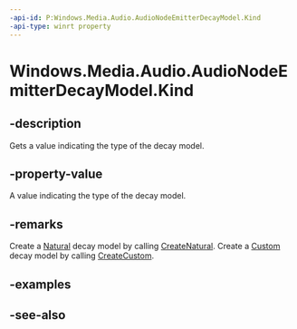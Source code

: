 ```yaml
---
-api-id: P:Windows.Media.Audio.AudioNodeEmitterDecayModel.Kind
-api-type: winrt property
---
```


<!-- Property syntax
public Windows.Media.Audio.AudioNodeEmitterDecayKind Kind { get; }
-->

# Windows.Media.Audio.AudioNodeEmitterDecayModel.Kind

## -description
Gets a value indicating the type of the decay model.

## -property-value
A value indicating the type of the decay model.

## -remarks
Create a [Natural](audionodeemitterdecaykind.md) decay model by calling [CreateNatural](audionodeemitterdecaymodel_createnatural_887095524.md). Create a [Custom](audionodeemitterdecaykind.md) decay model by calling [CreateCustom](audionodeemitterdecaymodel_createcustom.md).

## -examples

## -see-also
